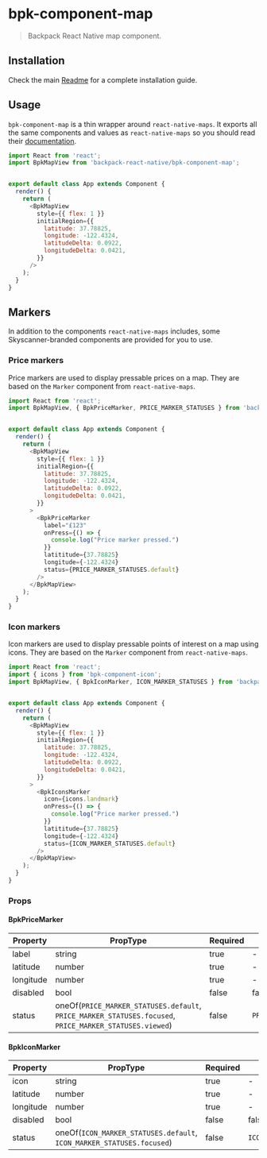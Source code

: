 # bpk-component-map

> Backpack React Native map component.

## Installation

Check the main [Readme](https://github.com/skyscanner/backpack-react-native#usage) for a complete installation guide.

## Usage

`bpk-component-map` is a thin wrapper around `react-native-maps`. It exports all the same components and values as `react-native-maps` so you should read their [documentation](https://github.com/react-community/react-native-maps).

```js
import React from 'react';
import BpkMapView from 'backpack-react-native/bpk-component-map';


export default class App extends Component {
  render() {
    return (
      <BpkMapView
        style={{ flex: 1 }}
        initialRegion={{
          latitude: 37.78825,
          longitude: -122.4324,
          latitudeDelta: 0.0922,
          longitudeDelta: 0.0421,
        }}
      />
    );
  }
}
```

## Markers

In addition to the components `react-native-maps` includes, some Skyscanner-branded components are provided for you to use.

### Price markers

Price markers are used to display pressable prices on a map. They are based on the `Marker` component from `react-native-maps`.

```js
import React from 'react';
import BpkMapView, { BpkPriceMarker, PRICE_MARKER_STATUSES } from 'backpack-react-native/bpk-component-map';


export default class App extends Component {
  render() {
    return (
      <BpkMapView
        style={{ flex: 1 }}
        initialRegion={{
          latitude: 37.78825,
          longitude: -122.4324,
          latitudeDelta: 0.0922,
          longitudeDelta: 0.0421,
        }}
      >
        <BpkPriceMarker
          label="£123"
          onPress={() => {
            console.log("Price marker pressed.")
          }}
          latititude={37.78825}
          longitude={-122.4324}
          status={PRICE_MARKER_STATUSES.default}
        />
      </BpkMapView>
    );
  }
}
```

### Icon markers

Icon markers are used to display pressable points of interest on a map using icons. They are based on the `Marker` component from `react-native-maps`.

```js
import React from 'react';
import { icons } from 'bpk-component-icon';
import BpkMapView, { BpkIconMarker, ICON_MARKER_STATUSES } from 'backpack-react-native/bpk-component-map';


export default class App extends Component {
  render() {
    return (
      <BpkMapView
        style={{ flex: 1 }}
        initialRegion={{
          latitude: 37.78825,
          longitude: -122.4324,
          latitudeDelta: 0.0922,
          longitudeDelta: 0.0421,
        }}
      >
        <BpkIconsMarker
          icon={icons.landmark}
          onPress={() => {
            console.log("Price marker pressed.")
          }}
          latititude={37.78825}
          longitude={-122.4324}
          status={ICON_MARKER_STATUSES.default}
        />
      </BpkMapView>
    );
  }
}
```

### Props

#### BpkPriceMarker

| Property | PropType | Required | Default Value |
| - | - | - | - |
| label | string | true | - |
| latitude | number | true | - |
| longitude | number | true | - |
| disabled | bool | false | false |
| status | oneOf(`PRICE_MARKER_STATUSES.default`, `PRICE_MARKER_STATUSES.focused`, `PRICE_MARKER_STATUSES.viewed`) | false | `PRICE_MARKER_STATUSES.default` |

#### BpkIconMarker

| Property | PropType | Required | Default Value |
| - | - | - | - |
| icon | string | true | - |
| latitude | number | true | - |
| longitude | number | true | - |
| disabled | bool | false | false |
| status | oneOf(`ICON_MARKER_STATUSES.default`, `ICON_MARKER_STATUSES.focused`) | false | `ICON_MARKER_STATUSES.default` |